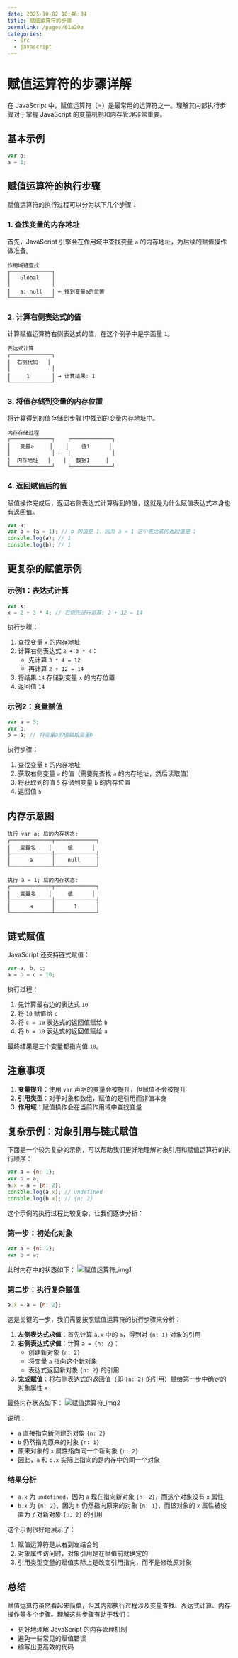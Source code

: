 ```yaml
---
date: 2025-10-02 18:46:34
title: 赋值运算符的步骤
permalink: /pages/61a20e
categories:
  - src
  - javascript
---
```


# 赋值运算符的步骤详解

在 JavaScript 中，赋值运算符（=）是最常用的运算符之一。理解其内部执行步骤对于掌握 JavaScript 的变量机制和内存管理非常重要。

## 基本示例

```javascript
var a;
a = 1;
```

## 赋值运算符的执行步骤

赋值运算符的执行过程可以分为以下几个步骤：

### 1. 查找变量的内存地址
首先，JavaScript 引擎会在作用域中查找变量 `a` 的内存地址，为后续的赋值操作做准备。

```
作用域链查找
┌─────────────┐
│   Global    │
│             │
│   a: null   │ ← 找到变量a的位置
└─────────────┘
```

### 2. 计算右侧表达式的值
计算赋值运算符右侧表达式的值，在这个例子中是字面量 `1`。

```
表达式计算
┌─────────────┐
│  右侧代码   │
│             │
│     1       │ → 计算结果: 1
└─────────────┘
```

### 3. 将值存储到变量的内存位置
将计算得到的值存储到步骤1中找到的变量内存地址中。

```
内存存储过程
┌─────────────┐    ┌─────────────┐
│   变量a     │    │    值1      │
│             │ ←  │             │
│  内存地址   │    │   数据1     │
└─────────────┘    └─────────────┘
```

### 4. 返回赋值后的值
赋值操作完成后，返回右侧表达式计算得到的值，这就是为什么赋值表达式本身也有返回值。

```javascript
var a;
var b = (a = 1); // b 的值是 1，因为 a = 1 这个表达式的返回值是 1
console.log(a); // 1
console.log(b); // 1
```

## 更复杂的赋值示例

### 示例1：表达式计算
```javascript
var x;
x = 2 + 3 * 4; // 右侧先进行运算: 2 + 12 = 14
```

执行步骤：
1. 查找变量 `x` 的内存地址
2. 计算右侧表达式 `2 + 3 * 4`：
   - 先计算 `3 * 4 = 12`
   - 再计算 `2 + 12 = 14`
3. 将结果 `14` 存储到变量 `x` 的内存位置
4. 返回值 `14`

### 示例2：变量赋值
```javascript
var a = 5;
var b;
b = a; // 将变量a的值赋给变量b
```

执行步骤：
1. 查找变量 `b` 的内存地址
2. 获取右侧变量 `a` 的值（需要先查找 `a` 的内存地址，然后读取值）
3. 将获取到的值 `5` 存储到变量 `b` 的内存位置
4. 返回值 `5`

## 内存示意图

```
执行 var a; 后的内存状态:
┌─────────────┬─────────────┐
│   变量名    │     值      │
├─────────────┼─────────────┤
│      a      │    null     │
└─────────────┴─────────────┘

执行 a = 1; 后的内存状态:
┌─────────────┬─────────────┐
│   变量名    │     值      │
├─────────────┼─────────────┤
│      a      │      1      │
└─────────────┴─────────────┘
```

## 链式赋值

JavaScript 还支持链式赋值：

```javascript
var a, b, c;
a = b = c = 10;
```

执行过程：
1. 先计算最右边的表达式 `10`
2. 将 `10` 赋值给 `c`
3. 将 `c = 10` 表达式的返回值赋给 `b`
4. 将 `b = 10` 表达式的返回值赋给 `a`

最终结果是三个变量都指向值 `10`。

## 注意事项

1. **变量提升**：使用 `var` 声明的变量会被提升，但赋值不会被提升
2. **引用类型**：对于对象和数组，赋值的是引用而非值本身
3. **作用域**：赋值操作会在当前作用域中查找变量

## 复杂示例：对象引用与链式赋值

下面是一个较为复杂的示例，可以帮助我们更好地理解对象引用和赋值运算符的执行顺序：

```javascript
var a = {n: 1};
var b = a;
a.x = a = {n: 2};
console.log(a.x); // undefined
console.log(b.x); // {n: 2}
```

这个示例的执行过程比较复杂，让我们逐步分析：

### 第一步：初始化对象
```javascript
var a = {n: 1};
var b = a;
```

此时内存中的状态如下：
![赋值运算符_img1](/img/javascript/赋值运算符的步骤/赋值运算符_img1.jpg)
### 第二步：执行复杂赋值
```javascript
a.x = a = {n: 2};
```

这是关键的一步，我们需要按照赋值运算符的执行步骤来分析：

1. **左侧表达式求值**：首先计算 `a.x` 中的 `a`，得到对 `{n: 1}` 对象的引用
2. **右侧表达式求值**：计算 `a = {n: 2}`：
   - 创建新对象 `{n: 2}`
   - 将变量 `a` 指向这个新对象
   - 表达式返回新对象 `{n: 2}` 的引用
3. **完成赋值**：将右侧表达式的返回值（即 `{n: 2}` 的引用）赋给第一步中确定的对象属性 `x`

最终内存状态如下：
![赋值运算符_img2](/img/javascript/赋值运算符的步骤/赋值运算符_img2.jpg)

说明：
- `a` 直接指向新创建的对象 `{n: 2}`
- `b` 仍然指向原来的对象 `{n: 1}`
- 原来对象的 `x` 属性指向同一个新对象 `{n: 2}`
- 因此，`a` 和 `b.x` 实际上指向的是内存中的同一个对象

### 结果分析

- `a.x` 为 `undefined`，因为 `a` 现在指向新对象 `{n: 2}`，而这个对象没有 `x` 属性
- `b.x` 为 `{n: 2}`，因为 `b` 仍然指向原来的对象 `{n: 1}`，而该对象的 `x` 属性被设置为了对新对象 `{n: 2}` 的引用

这个示例很好地展示了：
1. 赋值运算符是从右到左结合的
2. 对象属性访问时，对象引用是在赋值前就确定的
3. 引用类型变量的赋值实际上是改变引用指向，而不是修改原对象

## 总结

赋值运算符虽然看起来简单，但其内部执行过程涉及变量查找、表达式计算、内存操作等多个步骤。理解这些步骤有助于我们：

- 更好地理解 JavaScript 的内存管理机制
- 避免一些常见的赋值错误
- 编写出更高效的代码
